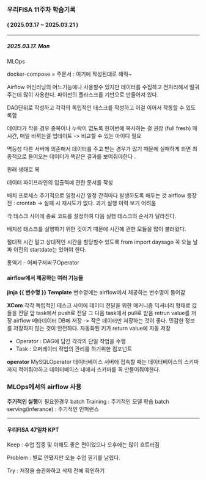 ### 우리FISA 11주차 학습기록
#### ( 2025.03.17 ~ 2025.03.21 )
***
##### 2025.03.17. Mon


MLOps 

docker-compose = 주문서 : 여기에 작성된대로 해줘~

Airflow
머신러닝의 어느기능에나 사용할수 있지만 데이터를 수집하고 전처리해서 떨궈주는데 많이 사용한다.
파이썬의 플라스크를 기반으로 만들어져 있다.

DAG단위로 작성하고 각각의 독립적인 태스크를 작성하고 이걸 이어서 작동할 수 있도록함



데이터가 작을 경우 중복이나 누락이 없도록 한꺼번에 복사하는 걸 권장 (full fresh)
매시간, 매일 바뀌는걸 업데이트 -> 비교할 수 있는 아이디 필요

멱등성
다른 서버에 의존해서 데이터를 주고 받는 경우가 많기 때문에 실패하게 되면 최종적으로 들어오는 데이터가 똑같은 결과를 보여줘야한다 .

원래 생태로 복

데이터 파이프라인의 입츌력에 관한 문서를 작성 


배치 프로세스 
주기적으로 일정시간 일정 간격마다 발생하도록 해두는 것
airflow 등장 전 : crontab -> 실패 시 재시도가 없다. 과거 실행 이력 보기 어려움


각 테스크 사이에 종료 코드를 설정하여 다음 실행 테스크의 순서가 달라진다.

배치성 테스크를 실행하기 위한 것이기 때문에 시간에 관한 모듈을 많이 불러왔다.

절대적 시간 말고 상대적인 시간을 할당할수 있도록
from  import daysago
꼭 오늘 날짜 이전의 startdate는 있어야 한다.

통역기 - 어쩌구저쩌구Operator

#### airflow에서 제공하는 여러 기능들
**jinja {{ 변수명 }} Template**
변수명에는 airflow에서 제공하는 변수명이 들어감


**XCom**
각각 독립적인 테스크 사이에 데이터 전달을 위한 매커니즘
딕셔너리 형태로 값들을 전달
앞 task에서 push로 전달 그 다음 task에서 pull로 받음
retrun value를 저장
airflow 메타데이터 DB에 저장 -> 작은 데이터만 저장하는 것이 좋다.
민감한 정보를 저장하지 않는 것이 안전하다.
자동화된 키가 return value에 자동 저장

- Operator : DAG에 담긴 각각의 단일 작업을 수행
- Task : 오퍼레이터 작업의 관리를 하기위한 컴포넌트


**operator**
MySQLOperator
데이터베이스 서버에 접속할 때는 데이터베이스의 스키마까지 적어줘야하고 데이터베이스 내에서 스키마를 꼭 만들어줘야한다.

### MLOps에서의 airflow 사용
**주기적인 실행**이 필요한경우
batch Training : 주기적인 모델 학습 
batch serving(inferance) : 주기적인 인퍼런스




***
#### 우리FISA 47일차 KPT
Keep : 수업 집중 및 이해도 좋은 편이었으나 오후에는 많이 흐트러짐

Problem : 별로 안됐지만 오늘 수업 필기를 날렸다.

Try : 저장을 습관화하고 삭제 전에 확인하기